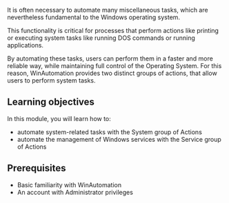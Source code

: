 It is often necessary to automate many miscellaneous tasks, which are nevertheless fundamental to the Windows operating system.

This functionality is critical for processes that perform actions like printing or executing system tasks like running DOS commands or running applications. 

By automating these tasks, users can perform them in a faster and more reliable way, while maintaining full control of the Operating System. For this reason, WinAutomation provides two distinct groups of actions, that allow users to perform system tasks. 

## Learning objectives

In this module, you will learn how to:

* automate system-related tasks with the System group of Actions
* automate the management of Windows services with the Service group of Actions

## Prerequisites

* Basic familiarity with WinAutomation
* An account with Administrator privileges
 
